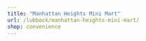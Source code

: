 ```yaml
---
title: "Manhattan Heights Mini Mart"
url: /lubbock/manhattan-heights-mini-mart/
shop: convenience
---
```

